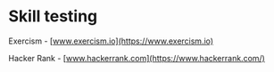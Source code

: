 # Skill testing

Exercism - [www.exercism.io](https://www.exercism.io)

Hacker Rank - [www.hackerrank.com](https://www.hackerrank.com/)

